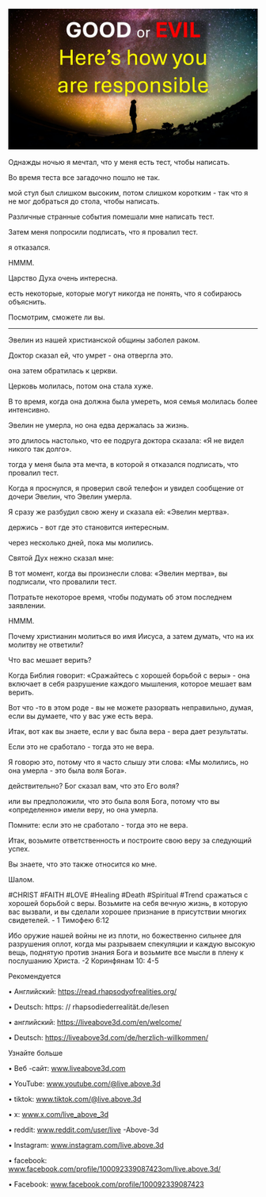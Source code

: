![Video cover image](../cover.jpg)

Однажды ночью я мечтал, что у меня есть тест, чтобы написать.

Во время теста все загадочно пошло не так.

мой стул был слишком высоким, потом слишком коротким - так что я не мог добраться до стола, чтобы написать.

Различные странные события помешали мне написать тест.

Затем меня попросили подписать, что я провалил тест.

я отказался.

HMMM.

Царство Духа очень интересна.

есть некоторые, которые могут никогда не понять, что я собираюсь объяснить.

Посмотрим, сможете ли вы.

---

Эвелин из нашей христианской общины заболел раком.

Доктор сказал ей, что умрет - она ​​отвергла это.

она затем обратилась к церкви.

Церковь молилась, потом она стала хуже.

В то время, когда она должна была умереть, моя семья молилась более интенсивно.

Эвелин не умерла, но она едва держалась за жизнь.

это длилось настолько, что ее подруга доктора сказала: «Я не видел никого так долго».

тогда у меня была эта мечта, в которой я отказался подписать, что провалил тест.

Когда я проснулся, я проверил свой телефон и увидел сообщение от дочери Эвелин, что Эвелин умерла.

Я сразу же разбудил свою жену и сказала ей: «Эвелин мертва».

держись - вот где это становится интересным.

через несколько дней, пока мы молились.

Святой Дух нежно сказал мне:

В тот момент, когда вы произнесли слова: «Эвелин мертва», вы подписали, что провалили тест.

Потратьте некоторое время, чтобы подумать об этом последнем заявлении.

HMMM.

Почему христианин молиться во имя Иисуса, а затем думать, что на их молитву не ответили?

Что вас мешает верить?

Когда Библия говорит: «Сражайтесь с хорошей борьбой с веры» - она ​​включает в себя разрушение каждого мышления, которое мешает вам верить.

Вот что -то в этом роде - вы не можете разорвать неправильно, думая, если вы думаете, что у вас уже есть вера.

Итак, вот как вы знаете, если у вас была вера - вера дает результаты.

Если это не сработало - тогда это не вера.

Я говорю это, потому что я часто слышу эти слова: «Мы молились, но она умерла - это была воля Бога».

действительно? Бог сказал вам, что это Его воля?

или вы предположили, что это была воля Бога, потому что вы «определенно» имели веру, но она умерла.

Помните: если это не сработало - тогда это не вера.

Итак, возьмите ответственность и построите свою веру за следующий успех.

Вы знаете, что это также относится ко мне.

Шалом.

#CHRIST #FAITH #LOVE #Healing #Death #Spiritual #Trend  сражаться с хорошей борьбой с веры. Возьмите на себя вечную жизнь, в которую вас вызвали, и вы сделали хорошее признание в присутствии многих свидетелей. - 1 Тимофею 6:12

Ибо оружие нашей войны не из плоти, но божественно сильнее для разрушения оплот, когда мы разрываем спекуляции и каждую высокую вещь, поднятую против знания Бога и возьмите все мысли в плену к послушанию Христа. -2 Коринфянам 10: 4-5

Рекомендуется

• Английский: https://read.rhapsodyofrealities.org/

• Deutsch: https: // rhapsodiederrealität.de/lesen

• английский: https://liveabove3d.com/en/welcome/

• Deutsch: https://liveabove3d.com/de/herzlich-willkommen/  

Узнайте больше

• Веб -сайт: www.liveabove3d.com

• YouTube: www.youtube.com/@live.above.3d

 • tiktok: www.tiktok.com/@live.above.3d

• x: www.x.com/live_above_3d

• reddit: www.reddit.com/user/live -Above-3d

• Instagram: www.instagram.com/live.above.3d

• facebook: www.facebook.com/profile/100092339087423om/live.above.3d/  

• Facebook: www.facebook.com/profile/100092339087423